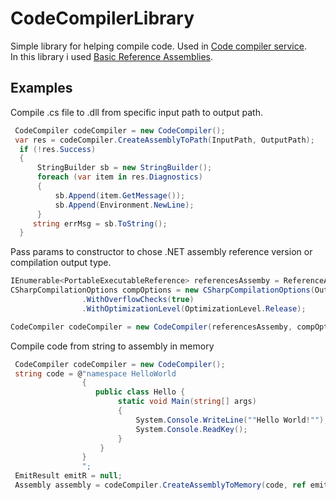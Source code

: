 # CodeCompilerLibrary
Simple library for helping compile code. Used in [Code compiler service](https://github.com/owik100/CoderCompilerWorkerService).
<br/>
In this library i used [Basic Reference Assemblies](https://github.com/jaredpar/basic-reference-assemblies).

## Examples
Compile .cs file to .dll from specific input path to output path.
```csharp
 CodeCompiler codeCompiler = new CodeCompiler();
 var res = codeCompiler.CreateAssemblyToPath(InputPath, OutputPath);
  if (!res.Success)
  {
      StringBuilder sb = new StringBuilder();
      foreach (var item in res.Diagnostics)
      {
          sb.Append(item.GetMessage());
          sb.Append(Environment.NewLine);
      }
     string errMsg = sb.ToString();
  }

```
Pass params to constructor to chose .NET assembly reference version or compilation output type.
```csharp
IEnumerable<PortableExecutableReference> referencesAssemby = ReferenceAssemblies.NetStandard20;
CSharpCompilationOptions compOptions = new CSharpCompilationOptions(OutputKind.ConsoleApplication)
                .WithOverflowChecks(true)
                .WithOptimizationLevel(OptimizationLevel.Release);

CodeCompiler codeCompiler = new CodeCompiler(referencesAssemby, compOptions);
```

Compile code from string to assembly in memory
```csharp
 CodeCompiler codeCompiler = new CodeCompiler();
 string code = @"namespace HelloWorld
                {
                   public class Hello {         
                        static void Main(string[] args)
                        {
                            System.Console.WriteLine(""Hello World!"");
                            System.Console.ReadKey();
                        }
                    }
                }
                ";
 EmitResult emitR = null;
 Assembly assembly = codeCompiler.CreateAssemblyToMemory(code, ref emitR);
```
